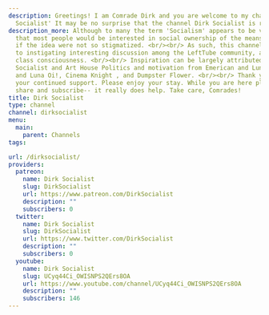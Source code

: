 ```yaml
---
description: Greetings! I am Comrade Dirk and you are welcome to my channel 'Dirk
  Socialist' It may be no surprise that the channel Dirk Socialist is ran by a socialist.
description_more: Although to many the term 'Socialism' appears to be vulgar, I believe
  that most people would be interested in social ownership of the means of production
  if the idea were not so stigmatized. <br/><br/> As such, this channel is intended
  to instigating interesting discussion among the LeftTube community, as well as spread
  class consciousness. <br/><br/> Inspiration can be largely attributed to Flea Market
  Socialist and Art House Politics and motivation from Emerican and Luna from NonCompete
  and Luna Oi!, Cinema Knight , and Dumpster Flower. <br/><br/> Thank you all for
  your continued support. Please enjoy your stay. While you are here please like,
  share and subscribe-- it really does help. Take care, Comrades!
title: Dirk Socialist
type: channel
channel: dirksocialist
menu:
  main:
    parent: Channels
tags:

url: /dirksocialist/
providers:
  patreon:
    name: Dirk Socialist
    slug: DirkSocialist
    url: https://www.patreon.com/DirkSocialist
    description: ""
    subscribers: 0
  twitter:
    name: Dirk Socialist
    slug: DirkSocialist
    url: https://www.twitter.com/DirkSocialist
    description: ""
    subscribers: 0
  youtube:
    name: Dirk Socialist
    slug: UCyq44Ci_OWISNPS2QErs8OA
    url: https://www.youtube.com/channel/UCyq44Ci_OWISNPS2QErs8OA
    description: ""
    subscribers: 146
---
```


